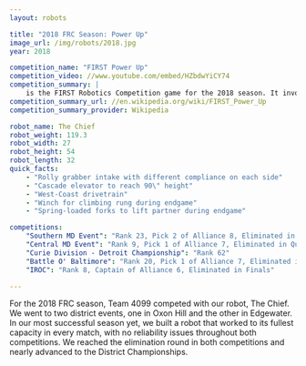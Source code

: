 ```yaml
---
layout: robots

title: "2018 FRC Season: Power Up"
image_url: /img/robots/2018.jpg
year: 2018

competition_name: "FIRST Power Up"
competition_video: //www.youtube.com/embed/HZbdwYiCY74
competition_summary: |
    is the FIRST Robotics Competition game for the 2018 season. It involves two alliances of three teams each, with each team controlling a robot and performing specific tasks on a field to score points. The game has a retro 8-bit theme and teams are required to place milk crates, or "power cubes", on large balancing scales to tip the scale and gain ownership. Alliances can also trade power cubes for power ups, giving them a temporary advantage in a match. At the end of the match, robots can climb the tower attached to the centre balancing scale using a rung attached to the tower, giving them additional points.
competition_summary_url: //en.wikipedia.org/wiki/FIRST_Power_Up
competition_summary_provider: Wikipedia

robot_name: The Chief
robot_weight: 119.3
robot_width: 27
robot_height: 54
robot_length: 32
quick_facts:
    - "Rolly grabber intake with different compliance on each side"
    - "Cascade elevator to reach 90\" height"
    - "West-Coast drivetrain"
    - "Winch for climbing rung during endgame"
    - "Spring-loaded forks to lift partner during endgame"

competitions:
    "Southern MD Event": "Rank 23, Pick 2 of Alliance 8, Eliminated in Quarterfinals"
    "Central MD Event": "Rank 9, Pick 1 of Alliance 7, Eliminated in Quarterfinals"
    "Curie Division - Detroit Championship": "Rank 62"
    "Battle O' Baltimore": "Rank 20, Pick 1 of Alliance 7, Eliminated in Quarterfinals"
    "IROC": "Rank 8, Captain of Alliance 6, Eliminated in Finals"

---
```


For the 2018 FRC season, Team 4099 competed with our robot, The Chief. We went to two district events, one in Oxon Hill and the other in Edgewater. In our most successful season yet, we built a robot that worked to its fullest capacity in every match, with no reliability issues throughout both competitions. We reached the elimination round in both competitions and nearly advanced to the District Championships.
